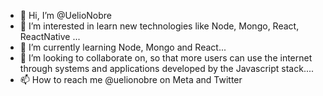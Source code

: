 - 👋 Hi, I’m @UelioNobre
- 👀 I’m interested in learn new technologies like Node, Mongo, React, ReactNative ...
- 🌱 I’m currently learning Node, Mongo and React...
- 💞️ I’m looking to collaborate on, so that more users can use the internet through systems and applications developed by the Javascript stack....
- 📫 How to reach me @uelionobre on Meta and Twitter

<!---
UelioNobre/UelioNobre is a ✨ special ✨ repository because its `README.md` (this file) appears on your GitHub profile.
You can click the Preview link to take a look at your changes.
--->
